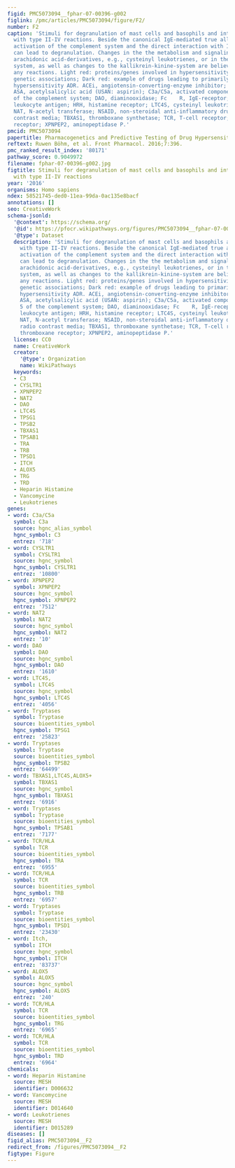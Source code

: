 ```yaml
---
figid: PMC5073094__fphar-07-00396-g002
figlink: /pmc/articles/PMC5073094/figure/F2/
number: F2
caption: 'Stimuli for degranulation of mast cells and basophils and interplay/overlap
  with type II-IV reactions. Beside the canonical IgE-mediated true allergic pathway,
  activation of the complement system and the direct interaction with IgE-receptor
  can lead to degranulation. Changes in the the metabolism and signaling of various
  arachidonic acid-derivatives, e.g., cysteinyl leukotrienes, or in the histaminergic
  system, as well as changes to the kallikrein-kinine-system are believed to aggravate
  any reactions. Light red: proteins/genes involved in hypersensitivity with known
  genetic associations; Dark red: example of drugs leading to primarily non-allergic
  hypersensitivity ADR. ACEi, angiotensin-converting-enzyme inhibitor; ALOX5, 5′-lipoxygenase;
  ASA, acetylsalicylic acid (USAN: aspirin); C3a/C5a, activated components 3 and 5
  of the complement system; DAO, diaminooxidase; Fc    R, IgE-receptor; HLA, human
  leukocyte antigen; HRH, histamine receptor; LTC4S, cysteinyl leukotriene synthetase;
  NAT, N-acetyl transferase; NSAID, non-steroidal anti-inflammatory drugs; RCM, radio
  contrast media; TBXAS1, thromboxane synthetase; TCR, T-cell receptor; TXA2R, thromboxane
  receptor; XPNPEP2, aminopeptidase P.'
pmcid: PMC5073094
papertitle: Pharmacogenetics and Predictive Testing of Drug Hypersensitivity Reactions.
reftext: Ruwen Böhm, et al. Front Pharmacol. 2016;7:396.
pmc_ranked_result_index: '80171'
pathway_score: 0.9049972
filename: fphar-07-00396-g002.jpg
figtitle: Stimuli for degranulation of mast cells and basophils and interplay/overlap
  with type II-IV reactions
year: '2016'
organisms: Homo sapiens
ndex: 58521745-ded0-11ea-99da-0ac135e8bacf
annotations: []
seo: CreativeWork
schema-jsonld:
  '@context': https://schema.org/
  '@id': https://pfocr.wikipathways.org/figures/PMC5073094__fphar-07-00396-g002.html
  '@type': Dataset
  description: 'Stimuli for degranulation of mast cells and basophils and interplay/overlap
    with type II-IV reactions. Beside the canonical IgE-mediated true allergic pathway,
    activation of the complement system and the direct interaction with IgE-receptor
    can lead to degranulation. Changes in the the metabolism and signaling of various
    arachidonic acid-derivatives, e.g., cysteinyl leukotrienes, or in the histaminergic
    system, as well as changes to the kallikrein-kinine-system are believed to aggravate
    any reactions. Light red: proteins/genes involved in hypersensitivity with known
    genetic associations; Dark red: example of drugs leading to primarily non-allergic
    hypersensitivity ADR. ACEi, angiotensin-converting-enzyme inhibitor; ALOX5, 5′-lipoxygenase;
    ASA, acetylsalicylic acid (USAN: aspirin); C3a/C5a, activated components 3 and
    5 of the complement system; DAO, diaminooxidase; Fc    R, IgE-receptor; HLA, human
    leukocyte antigen; HRH, histamine receptor; LTC4S, cysteinyl leukotriene synthetase;
    NAT, N-acetyl transferase; NSAID, non-steroidal anti-inflammatory drugs; RCM,
    radio contrast media; TBXAS1, thromboxane synthetase; TCR, T-cell receptor; TXA2R,
    thromboxane receptor; XPNPEP2, aminopeptidase P.'
  license: CC0
  name: CreativeWork
  creator:
    '@type': Organization
    name: WikiPathways
  keywords:
  - C3
  - CYSLTR1
  - XPNPEP2
  - NAT2
  - DAO
  - LTC4S
  - TPSG1
  - TPSB2
  - TBXAS1
  - TPSAB1
  - TRA
  - TRB
  - TPSD1
  - ITCH
  - ALOX5
  - TRG
  - TRD
  - Heparin Histamine
  - Vancomycine
  - Leukotrienes
genes:
- word: C3a/C5a
  symbol: C3a
  source: hgnc_alias_symbol
  hgnc_symbol: C3
  entrez: '718'
- word: CYSLTR1
  symbol: CYSLTR1
  source: hgnc_symbol
  hgnc_symbol: CYSLTR1
  entrez: '10800'
- word: XPNPEP2
  symbol: XPNPEP2
  source: hgnc_symbol
  hgnc_symbol: XPNPEP2
  entrez: '7512'
- word: NAT2
  symbol: NAT2
  source: hgnc_symbol
  hgnc_symbol: NAT2
  entrez: '10'
- word: DAO
  symbol: DAO
  source: hgnc_symbol
  hgnc_symbol: DAO
  entrez: '1610'
- word: LTC4S,
  symbol: LTC4S
  source: hgnc_symbol
  hgnc_symbol: LTC4S
  entrez: '4056'
- word: Tryptases
  symbol: Tryptase
  source: bioentities_symbol
  hgnc_symbol: TPSG1
  entrez: '25823'
- word: Tryptases
  symbol: Tryptase
  source: bioentities_symbol
  hgnc_symbol: TPSB2
  entrez: '64499'
- word: TBXAS1,LTC4S,ALOX5+
  symbol: TBXAS1
  source: hgnc_symbol
  hgnc_symbol: TBXAS1
  entrez: '6916'
- word: Tryptases
  symbol: Tryptase
  source: bioentities_symbol
  hgnc_symbol: TPSAB1
  entrez: '7177'
- word: TCR/HLA
  symbol: TCR
  source: bioentities_symbol
  hgnc_symbol: TRA
  entrez: '6955'
- word: TCR/HLA
  symbol: TCR
  source: bioentities_symbol
  hgnc_symbol: TRB
  entrez: '6957'
- word: Tryptases
  symbol: Tryptase
  source: bioentities_symbol
  hgnc_symbol: TPSD1
  entrez: '23430'
- word: Itch,
  symbol: ITCH
  source: hgnc_symbol
  hgnc_symbol: ITCH
  entrez: '83737'
- word: ALOX5
  symbol: ALOX5
  source: hgnc_symbol
  hgnc_symbol: ALOX5
  entrez: '240'
- word: TCR/HLA
  symbol: TCR
  source: bioentities_symbol
  hgnc_symbol: TRG
  entrez: '6965'
- word: TCR/HLA
  symbol: TCR
  source: bioentities_symbol
  hgnc_symbol: TRD
  entrez: '6964'
chemicals:
- word: Heparin Histamine
  source: MESH
  identifier: D006632
- word: Vancomycine
  source: MESH
  identifier: D014640
- word: Leukotrienes
  source: MESH
  identifier: D015289
diseases: []
figid_alias: PMC5073094__F2
redirect_from: /figures/PMC5073094__F2
figtype: Figure
---
```


